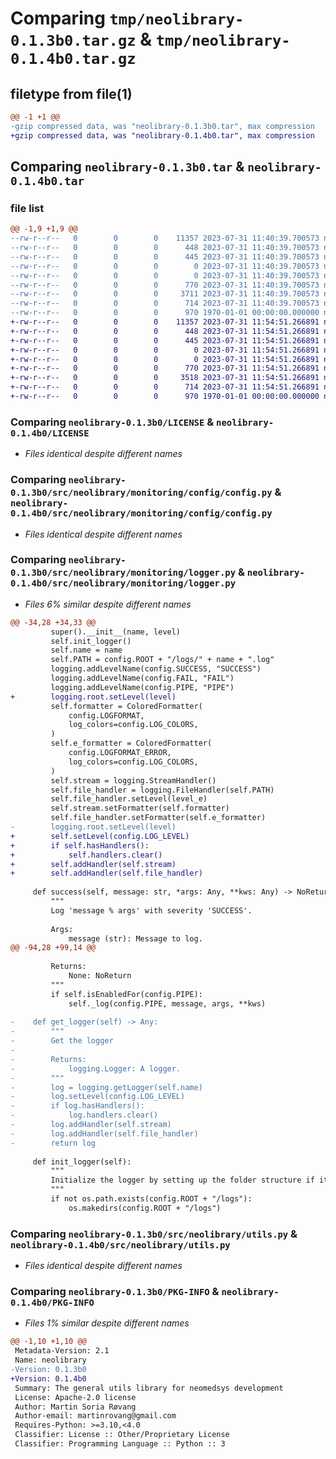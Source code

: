 # Comparing `tmp/neolibrary-0.1.3b0.tar.gz` & `tmp/neolibrary-0.1.4b0.tar.gz`

## filetype from file(1)

```diff
@@ -1 +1 @@
-gzip compressed data, was "neolibrary-0.1.3b0.tar", max compression
+gzip compressed data, was "neolibrary-0.1.4b0.tar", max compression
```

## Comparing `neolibrary-0.1.3b0.tar` & `neolibrary-0.1.4b0.tar`

### file list

```diff
@@ -1,9 +1,9 @@
--rw-r--r--   0        0        0    11357 2023-07-31 11:40:39.700573 neolibrary-0.1.3b0/LICENSE
--rw-r--r--   0        0        0      448 2023-07-31 11:40:39.700573 neolibrary-0.1.3b0/README.md
--rw-r--r--   0        0        0      445 2023-07-31 11:40:39.700573 neolibrary-0.1.3b0/pyproject.toml
--rw-r--r--   0        0        0        0 2023-07-31 11:40:39.700573 neolibrary-0.1.3b0/src/neolibrary/__init__.py
--rw-r--r--   0        0        0        0 2023-07-31 11:40:39.700573 neolibrary-0.1.3b0/src/neolibrary/monitoring/__init__.py
--rw-r--r--   0        0        0      770 2023-07-31 11:40:39.700573 neolibrary-0.1.3b0/src/neolibrary/monitoring/config/config.py
--rw-r--r--   0        0        0     3711 2023-07-31 11:40:39.700573 neolibrary-0.1.3b0/src/neolibrary/monitoring/logger.py
--rw-r--r--   0        0        0      714 2023-07-31 11:40:39.700573 neolibrary-0.1.3b0/src/neolibrary/utils.py
--rw-r--r--   0        0        0      970 1970-01-01 00:00:00.000000 neolibrary-0.1.3b0/PKG-INFO
+-rw-r--r--   0        0        0    11357 2023-07-31 11:54:51.266891 neolibrary-0.1.4b0/LICENSE
+-rw-r--r--   0        0        0      448 2023-07-31 11:54:51.266891 neolibrary-0.1.4b0/README.md
+-rw-r--r--   0        0        0      445 2023-07-31 11:54:51.266891 neolibrary-0.1.4b0/pyproject.toml
+-rw-r--r--   0        0        0        0 2023-07-31 11:54:51.266891 neolibrary-0.1.4b0/src/neolibrary/__init__.py
+-rw-r--r--   0        0        0        0 2023-07-31 11:54:51.266891 neolibrary-0.1.4b0/src/neolibrary/monitoring/__init__.py
+-rw-r--r--   0        0        0      770 2023-07-31 11:54:51.266891 neolibrary-0.1.4b0/src/neolibrary/monitoring/config/config.py
+-rw-r--r--   0        0        0     3518 2023-07-31 11:54:51.266891 neolibrary-0.1.4b0/src/neolibrary/monitoring/logger.py
+-rw-r--r--   0        0        0      714 2023-07-31 11:54:51.266891 neolibrary-0.1.4b0/src/neolibrary/utils.py
+-rw-r--r--   0        0        0      970 1970-01-01 00:00:00.000000 neolibrary-0.1.4b0/PKG-INFO
```

### Comparing `neolibrary-0.1.3b0/LICENSE` & `neolibrary-0.1.4b0/LICENSE`

 * *Files identical despite different names*

### Comparing `neolibrary-0.1.3b0/src/neolibrary/monitoring/config/config.py` & `neolibrary-0.1.4b0/src/neolibrary/monitoring/config/config.py`

 * *Files identical despite different names*

### Comparing `neolibrary-0.1.3b0/src/neolibrary/monitoring/logger.py` & `neolibrary-0.1.4b0/src/neolibrary/monitoring/logger.py`

 * *Files 6% similar despite different names*

```diff
@@ -34,28 +34,33 @@
         super().__init__(name, level)
         self.init_logger()
         self.name = name
         self.PATH = config.ROOT + "/logs/" + name + ".log"
         logging.addLevelName(config.SUCCESS, "SUCCESS")
         logging.addLevelName(config.FAIL, "FAIL")
         logging.addLevelName(config.PIPE, "PIPE")
+        logging.root.setLevel(level)
         self.formatter = ColoredFormatter(
             config.LOGFORMAT,
             log_colors=config.LOG_COLORS,
         )
         self.e_formatter = ColoredFormatter(
             config.LOGFORMAT_ERROR,
             log_colors=config.LOG_COLORS,
         )
         self.stream = logging.StreamHandler()
         self.file_handler = logging.FileHandler(self.PATH)
         self.file_handler.setLevel(level_e)
         self.stream.setFormatter(self.formatter)
         self.file_handler.setFormatter(self.e_formatter)
-        logging.root.setLevel(level)
+        self.setLevel(config.LOG_LEVEL)
+        if self.hasHandlers():
+            self.handlers.clear()
+        self.addHandler(self.stream)
+        self.addHandler(self.file_handler)
 
     def success(self, message: str, *args: Any, **kws: Any) -> NoReturn:
         """
         Log 'message % args' with severity 'SUCCESS'.
 
         Args:
             message (str): Message to log.
@@ -94,28 +99,14 @@
 
         Returns:
             None: NoReturn
         """
         if self.isEnabledFor(config.PIPE):
             self._log(config.PIPE, message, args, **kws)
 
-    def get_logger(self) -> Any:
-        """
-        Get the logger
-
-        Returns:
-            logging.Logger: A logger.
-        """
-        log = logging.getLogger(self.name)
-        log.setLevel(config.LOG_LEVEL)
-        if log.hasHandlers():
-            log.handlers.clear()
-        log.addHandler(self.stream)
-        log.addHandler(self.file_handler)
-        return log
 
     def init_logger(self):
         """ 
         Initialize the logger by setting up the folder structure if it doesn't exist.
         """
         if not os.path.exists(config.ROOT + "/logs"):
             os.makedirs(config.ROOT + "/logs")
```

### Comparing `neolibrary-0.1.3b0/src/neolibrary/utils.py` & `neolibrary-0.1.4b0/src/neolibrary/utils.py`

 * *Files identical despite different names*

### Comparing `neolibrary-0.1.3b0/PKG-INFO` & `neolibrary-0.1.4b0/PKG-INFO`

 * *Files 1% similar despite different names*

```diff
@@ -1,10 +1,10 @@
 Metadata-Version: 2.1
 Name: neolibrary
-Version: 0.1.3b0
+Version: 0.1.4b0
 Summary: The general utils library for neomedsys development
 License: Apache-2.0 license
 Author: Martin Soria Røvang
 Author-email: martinrovang@gmail.com
 Requires-Python: >=3.10,<4.0
 Classifier: License :: Other/Proprietary License
 Classifier: Programming Language :: Python :: 3
```


